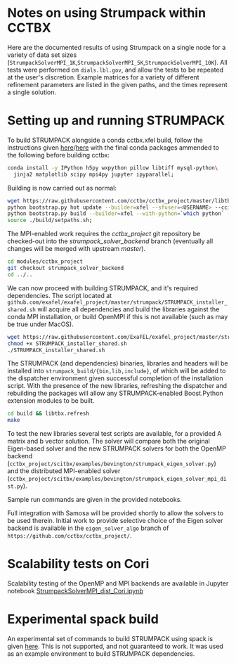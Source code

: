# Notes on using Strumpack within CCTBX
Here are the documented results of using Strumpack on a single node for a variety of data set sizes (`StrumpackSolverMPI_1K`,`StrumpackSolverMPI_5K`,`StrumpackSolverMPI_10K`). All tests were performed on `dials.lbl.gov`, and allow the tests to be repeated at the user's discretion. Example matrices for a variety of different refinement parameters are listed in the given paths, and the times represent a single solution.

# Setting up and running STRUMPACK
To build STRUMPACK alongside a conda cctbx.xfel build, follow the instructions given [here](https://exafel.github.io/docs/psana-cctbx-install)/[here](https://github.com/ExaFEL/exafel_project/tree/master/nks) with the final conda packages ammended to the following before building cctbx:

```bash
conda install -y IPython h5py wxpython pillow libtiff mysql-python\
  jinja2 matplotlib scipy mpi4py jupyter ipyparallel;
```

Building is now carried out as normal:
```bash
wget https://raw.githubusercontent.com/cctbx/cctbx_project/master/libtbx/auto_build/bootstrap.py;
python bootstrap.py hot update --builder=xfel --sfuser=<USERNAME> --cciuser=<USERNAME>;
python bootstrap.py build --builder=xfel --with-python=`which python` --nproc=<NUM_CORES>;
source ./build/setpaths.sh;
```

The MPI-enabled work requires the *cctbx_project* git repository be checked-out into the *strumpack_solver_backend* branch (eventually all changes will be merged with upstream *master*).
```bash 
cd modules/cctbx_project
git checkout strumpack_solver_backend
cd ../..
```

We can now proceed with building STRUMPACK, and it's required dependencies. The script located at `github.com/exafel/exafel_project/master/strumpack/STRUMPACK_installer_shared.sh` will acquire all dependencies and build the libraries against the conda MPI installation, or build OpenMPI if this is not available (such as may be true under MacOS).

```bash
wget https://raw.githubusercontent.com/ExaFEL/exafel_project/master/strumpack/STRUMPACK_installer_shared.sh
chmod +x STRUMPACK_installer_shared.sh
./STRUMPACK_installer_shared.sh
```

The STRUMPACK (and dependencies) binaries, libraries and headers will be installed into `strumpack_build/{bin,lib,include}`, of which will be added to the dispatcher environment given successful completion of the installation script. With the presence of the new libraries, refreshing the dispatcher and rebuilding the packages will allow any STRUMPACK-enabled Boost.Python extension modules to be built.

```bash
cd build && libtbx.refresh
make
```
To test the new libraries several test scripts are available, for a provided A matrix and b vector solution. The solver will compare both the original Eigen-based solver and the new STRUMPACK solvers for both the OpenMP backend (`cctbx_project/scitbx/examples/bevington/strumpack_eigen_solver.py`) and the distributed MPI-enabled solver (`cctbx_project/scitbx/examples/bevington/strumpack_eigen_solver_mpi_dist.py`).

Sample run commands are given in the provided notebooks.

Full integration with Samosa will be provided shortly to allow the solvers to be used therein. Initial work to provide selective choice of the Eigen solver backend is available in the `eigen_solver_algo` branch of `https://github.com/cctbx/cctbx_project/`.



# Scalability tests on Cori

Scalability testing of the OpenMP and MPI backends are available in Jupyter notebook [StrumpackSolverMPI_dist_Cori.ipynb](https://github.com/ExaFEL/exafel_project/blob/master/95-strumpack_cctbx/StrumpackSolverMPI_dist_Cori.ipynb)

# Experimental spack build
An experimental set of commands to build STRUMPACK using spack is given [here](https://github.com/ExaFEL/exafel_project/tree/master/95-strumpack_cctbx/spack_installation). This is not supported, and not guaranteed to work. It was used as an example environment to build STRUMPACK dependencies.
